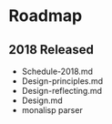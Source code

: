 # Roadmap

## 2018 Released
- Schedule-2018.md
- Design-principles.md
- Design-reflecting.md
- Design.md
- monalisp parser

